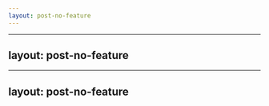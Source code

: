 ```yaml
---
layout: post-no-feature
---
```



---
layout: post-no-feature
---


---
layout: post-no-feature
---




